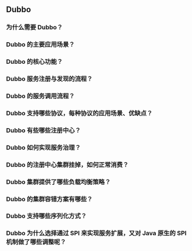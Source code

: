 ## Dubbo

### 为什么需要 Dubbo？

### Dubbo 的主要应用场景？

### Dubbo 的核心功能？

### Dubbo 服务注册与发现的流程？

### Dubbo 的服务调用流程？

### Dubbo 支持哪些协议，每种协议的应用场景、优缺点？

### Dubbo 有些哪些注册中心？

### Dubbo 如何实现服务治理？

### Dubbo 的注册中心集群挂掉，如何正常消费？

### Dubbo 集群提供了哪些负载均衡策略？

### Dubbo 的集群容错方案有哪些？

### Dubbo 支持哪些序列化方式？

### Dubbo 为什么选择通过 SPI 来实现服务扩展，又对 Java 原生的 SPI 机制做了哪些调整呢？

